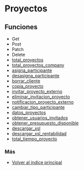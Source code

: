 # Proyectos

## Funciones

  * Get
  * Post  
  * Patch
  * Delete
  * [total_proyectos](./total_proyectos.md)
  * [total_proyectos_company](./total_proyectos_company.md)
  * [asigna_participante](./asigna_participante.md)
  * [desasigna_participante](./desasigna_participante.md)
  * [borrar_cliente](./borrar_cliente.md)
  * [copia_proyecto](./copia_proyecto.md)
  * [invitar_proyecto_externo](./invitar_proyecto_externo.md)
  * [eliminar_invitacion_proyecto](./eliminar_invitacion_proyecto.md)
  * [notificacion_proyecto_externo](./notificacion_proyecto_externo.md)
  * [cambiar_tipo_participante](./cambiar_tipo_participante.md)
  * [datos_proyectos](./datos_proyectos.md)
  * [obtener_usuarios_invitados](./obtener_usuarios_invitados.md)
  * [obtener_presupuesto_disponible](./obtener_presupuesto_disponible.md)
  * [descargar_xsl](./descargar_xsl.md)
  * [descargar_xsl_rentabilidad](./descargar_xsl_rentabilidad.md)
  * [total_tiempo_proyecto](./total_tiempo_proyecto.md)

### Más

  * [Volver al índice principal](../README.md)
